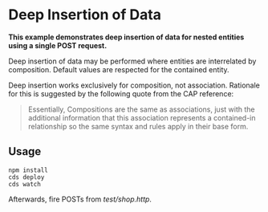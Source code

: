 # Deep Insertion of Data

**This example demonstrates deep insertion of data for nested entities using a single POST request.**

Deep insertion of data may be performed where entities are interrelated by composition. Default values are respected for the contained entity.

Deep insertion works exclusively for composition, not association. Rationale for this is suggested by the following quote from the CAP reference:

> Essentially, Compositions are the same as associations, just with the additional information that this association represents a contained-in relationship so the same syntax and rules apply in their base form.

## Usage

```
npm install
cds deploy
cds watch
```
Afterwards, fire POSTs from *test/shop.http*.